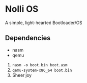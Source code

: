 # Nolli OS
A simple, light-hearted Bootloader/OS

## Dependencies
+ nasm
+ qemu

1. ```nasm -o boot.bin boot.asm```
2. ```qemu-system-x86_64 boot.bin```
3. Sheer joy
